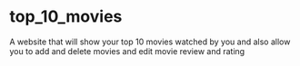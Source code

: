 # top_10_movies
A website that will show your top 10 movies watched by you and also allow you to add and delete movies and edit movie review and rating
